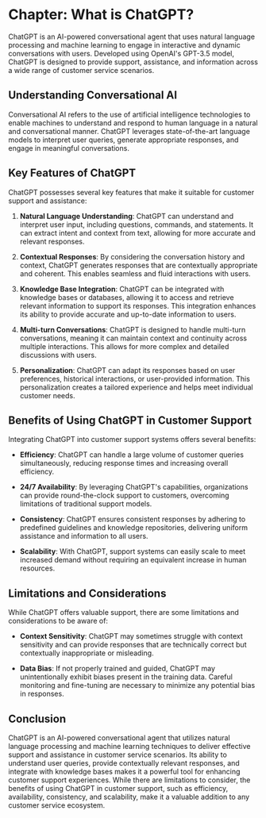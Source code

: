 Chapter: What is ChatGPT?
=========================

ChatGPT is an AI-powered conversational agent that uses natural language processing and machine learning to engage in interactive and dynamic conversations with users. Developed using OpenAI's GPT-3.5 model, ChatGPT is designed to provide support, assistance, and information across a wide range of customer service scenarios.

Understanding Conversational AI
-------------------------------

Conversational AI refers to the use of artificial intelligence technologies to enable machines to understand and respond to human language in a natural and conversational manner. ChatGPT leverages state-of-the-art language models to interpret user queries, generate appropriate responses, and engage in meaningful conversations.

Key Features of ChatGPT
-----------------------

ChatGPT possesses several key features that make it suitable for customer support and assistance:

1. **Natural Language Understanding**: ChatGPT can understand and interpret user input, including questions, commands, and statements. It can extract intent and context from text, allowing for more accurate and relevant responses.

2. **Contextual Responses**: By considering the conversation history and context, ChatGPT generates responses that are contextually appropriate and coherent. This enables seamless and fluid interactions with users.

3. **Knowledge Base Integration**: ChatGPT can be integrated with knowledge bases or databases, allowing it to access and retrieve relevant information to support its responses. This integration enhances its ability to provide accurate and up-to-date information to users.

4. **Multi-turn Conversations**: ChatGPT is designed to handle multi-turn conversations, meaning it can maintain context and continuity across multiple interactions. This allows for more complex and detailed discussions with users.

5. **Personalization**: ChatGPT can adapt its responses based on user preferences, historical interactions, or user-provided information. This personalization creates a tailored experience and helps meet individual customer needs.

Benefits of Using ChatGPT in Customer Support
---------------------------------------------

Integrating ChatGPT into customer support systems offers several benefits:

* **Efficiency**: ChatGPT can handle a large volume of customer queries simultaneously, reducing response times and increasing overall efficiency.

* **24/7 Availability**: By leveraging ChatGPT's capabilities, organizations can provide round-the-clock support to customers, overcoming limitations of traditional support models.

* **Consistency**: ChatGPT ensures consistent responses by adhering to predefined guidelines and knowledge repositories, delivering uniform assistance and information to all users.

* **Scalability**: With ChatGPT, support systems can easily scale to meet increased demand without requiring an equivalent increase in human resources.

Limitations and Considerations
------------------------------

While ChatGPT offers valuable support, there are some limitations and considerations to be aware of:

* **Context Sensitivity**: ChatGPT may sometimes struggle with context sensitivity and can provide responses that are technically correct but contextually inappropriate or misleading.

* **Data Bias**: If not properly trained and guided, ChatGPT may unintentionally exhibit biases present in the training data. Careful monitoring and fine-tuning are necessary to minimize any potential bias in responses.

Conclusion
----------

ChatGPT is an AI-powered conversational agent that utilizes natural language processing and machine learning techniques to deliver effective support and assistance in customer service scenarios. Its ability to understand user queries, provide contextually relevant responses, and integrate with knowledge bases makes it a powerful tool for enhancing customer support experiences. While there are limitations to consider, the benefits of using ChatGPT in customer support, such as efficiency, availability, consistency, and scalability, make it a valuable addition to any customer service ecosystem.
